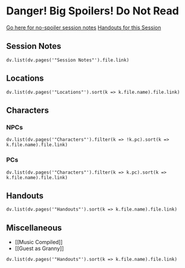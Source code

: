 # Danger! Big Spoilers! Do Not Read
[Go here for no-spoiler session notes](https://cos.nathanorick.com/no-spoilers/campaign-notes/index.html)
[Handouts for this Session](https://cos.nathanorick.com/no-spoilers/campaign-notes/new-handouts.html)

## Session Notes
```dataviewjs
dv.list(dv.pages('"Session Notes"').file.link)
```
## Locations
```dataviewjs
dv.list(dv.pages('"Locations"').sort(k => k.file.name).file.link)
```
## Characters
### NPCs
```dataviewjs
dv.list(dv.pages('"Characters"').filter(k => !k.pc).sort(k => k.file.name).file.link)
```
### PCs
```dataviewjs
dv.list(dv.pages('"Characters"').filter(k => k.pc).sort(k => k.file.name).file.link)
```
## Handouts
```dataviewjs
dv.list(dv.pages('"Handouts"').sort(k => k.file.name).file.link)
```
## Miscellaneous
- [[Music Compiled]]
- [[Guest as Granny]]
```dataviewjs
dv.list(dv.pages('"Handouts"').sort(k => k.file.name).file.link)
```